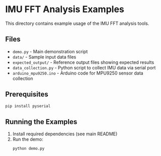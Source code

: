 # IMU FFT Analysis Examples
This directory contains example usage of the IMU FFT analysis tools.
## Files
- `demo.py` - Main demonstration script
- `data/` - Sample input data files
- `expected_output/` - Reference output files showing expected results
- `data_collection.py` - Python script to collect IMU data via serial port
- `arduino_mpu9250.ino` - Arduino code for MPU9250 sensor data collection
## Prerequisites
```bash
pip install pyserial
```

## Running the Examples
1. Install required dependencies (see main README)
2. Run the demo:
   ```bash
   python demo.py
   ```
